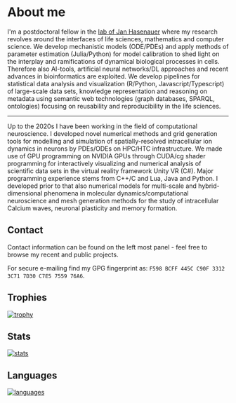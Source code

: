 # About me

I'm a postdoctoral fellow in the [lab of Jan Hasenauer](https://www.mathematics-and-life-sciences.uni-bonn.de/en/group-members/hasenauer-group) where my research revolves around the interfaces of life sciences, mathematics and computer science. We develop mechanistic models (ODE/PDEs) and apply methods of parameter estimation (Julia/Python) for model calibration to shed light on the interplay and ramifications of dynamical biological processes in cells. Therefore also AI-tools, artificial neural networks/DL approaches and recent advances in bioinformatics are exploited. We develop pipelines for statistical data analysis and visualization (R/Python, Javascript/Typescript) of large-scale data sets, knowledge representation and reasoning on metadata using semantic web technologies (graph databases, SPARQL, ontologies) focusing on reusability and reproducibility in the life sciences. 

---
Up to the 2020s I have been working in the field of computational neuroscience. I developed novel numerical methods and grid generation tools for modelling and simulation of spatially-resolved intracellular ion dynamics in neurons by PDEs/ODEs on HPC/HTC infrastructure. We made use of GPU programming on NVIDIA GPUs through CUDA/cg shader programming for interactively visualizing and numerical analysis of scientific data sets in the virtual reality framework Unity VR (C#). Major programming experience stems from C++/C and Lua, Java and Python. I developed prior to that also numerical models for multi-scale and hybrid-dimensional phenomena in molecular dynamics/computational neuroscience and mesh generation methods for the study of intracellular Calcium waves, neuronal plasticity and memory formation. 

## Contact
Contact information can be found on the left most panel - feel free to browse my recent and public projects.

For secure e-mailing find my GPG fingerprint as:  `F598 BCFF 445C C90F 3312 3C71 7D30 C7E5 7559 76A6`. 

## Trophies 
[![trophy](https://github-profile-trophy.vercel.app/?username=stephanmg&theme=onedark&row=1&column=7)](https://github.com/stephanmg?tab=repositories&q=&type=source&language=)

## Stats
[![stats](https://github-readme-stats.vercel.app/api?username=stephanmg&bg_color=30,e96443,904e95&title_color=fff&text_color=fff&show_icons=true&theme=merko)](https://github.com/stephanmg?tab=repositories&q=&type=source&language=)

## Languages
[![languages](https://github-readme-stats.vercel.app/api/top-langs/?username=stephanmg&langs_count=20&layout=compact&count_private=true&bg_color=30,e96443,904e95&title_color=fff&text_color=fff&theme=merko)](https://github.com/stephanmg?tab=repositories)
